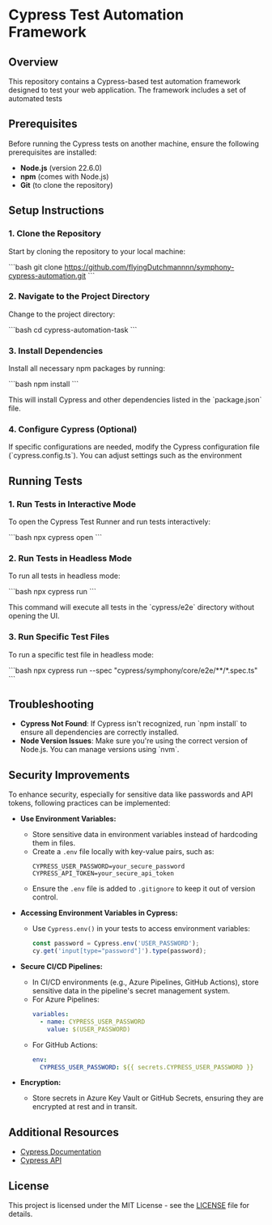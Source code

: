 # Cypress Test Automation Framework

## Overview

This repository contains a Cypress-based test automation framework designed to test your web application. The framework includes a set of automated tests

## Prerequisites

Before running the Cypress tests on another machine, ensure the following prerequisites are installed:

- **Node.js** (version 22.6.0)
- **npm** (comes with Node.js)
- **Git** (to clone the repository)

## Setup Instructions

### 1. Clone the Repository

Start by cloning the repository to your local machine:

\`\`\`bash
git clone https://github.com/flyingDutchmannnn/symphony-cypress-automation.git
\`\`\`

### 2. Navigate to the Project Directory

Change to the project directory:

\`\`\`bash
cd cypress-automation-task
\`\`\`

### 3. Install Dependencies

Install all necessary npm packages by running:

\`\`\`bash
npm install
\`\`\`

This will install Cypress and other dependencies listed in the \`package.json\` file.

### 4. Configure Cypress (Optional)

If specific configurations are needed, modify the Cypress configuration file (\`cypress.config.ts\`). You can adjust settings such as the environment

## Running Tests

### 1. Run Tests in Interactive Mode

To open the Cypress Test Runner and run tests interactively:

\`\`\`bash
npx cypress open
\`\`\`

### 2. Run Tests in Headless Mode

To run all tests in headless mode:

\`\`\`bash
npx cypress run
\`\`\`

This command will execute all tests in the \`cypress/e2e\` directory without opening the UI.

### 3. Run Specific Test Files

To run a specific test file in headless mode:

\`\`\`bash
npx cypress run --spec "cypress/symphony/core/e2e/**/*.spec.ts"
\`\`\`

## Troubleshooting

- **Cypress Not Found**: If Cypress isn't recognized, run \`npm install\` to ensure all dependencies are correctly installed.
- **Node Version Issues**: Make sure you're using the correct version of Node.js. You can manage versions using \`nvm\`.

## Security Improvements

To enhance security, especially for sensitive data like passwords and API tokens, following practices can be implemented:

- **Use Environment Variables:**
  - Store sensitive data in environment variables instead of hardcoding them in files.
  - Create a `.env` file locally with key-value pairs, such as:
    ```plaintext
    CYPRESS_USER_PASSWORD=your_secure_password
    CYPRESS_API_TOKEN=your_secure_api_token
    ```
  - Ensure the `.env` file is added to `.gitignore` to keep it out of version control.

- **Accessing Environment Variables in Cypress:**
  - Use `Cypress.env()` in your tests to access environment variables:
    ```typescript
    const password = Cypress.env('USER_PASSWORD');
    cy.get('input[type="password"]').type(password);
    ```

- **Secure CI/CD Pipelines:**
  - In CI/CD environments (e.g., Azure Pipelines, GitHub Actions), store sensitive data in the pipeline's secret management system.
  - For Azure Pipelines:
    ```yaml
    variables:
      - name: CYPRESS_USER_PASSWORD
        value: $(USER_PASSWORD) 
    ```
  - For GitHub Actions:
    ```yaml
    env:
      CYPRESS_USER_PASSWORD: ${{ secrets.CYPRESS_USER_PASSWORD }}
    ```

- **Encryption:**
  - Store secrets in Azure Key Vault or GitHub Secrets, ensuring they are encrypted at rest and in transit.


## Additional Resources

- [Cypress Documentation](https://docs.cypress.io/guides/overview/why-cypress)
- [Cypress API](https://docs.cypress.io/api/api/table-of-contents)

## License

This project is licensed under the MIT License - see the [LICENSE](LICENSE) file for details.
